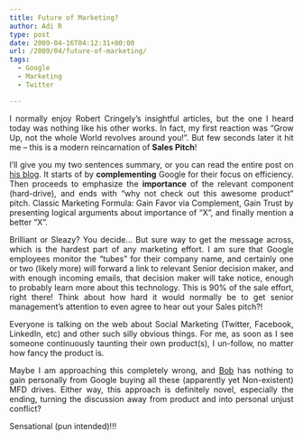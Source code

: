 ```yaml
---
title: Future of Marketing?
author: Adi R
type: post
date: 2009-04-16T04:12:31+00:00
url: /2009/04/future-of-marketing/
tags:
  - Google
  - Marketing
  - Twitter

---
```

<p align="justify">
  I normally enjoy Robert Cringely’s insightful articles, but the one I heard today was nothing like his other works. In fact, my first reaction was “Grow Up, not the whole World revolves around you!”. But few seconds later it hit me – this is a modern reincarnation of <strong>Sales Pitch</strong>!
</p>

<p align="justify">
  I’ll give you my two sentences summary, or you can read the entire post on <a href="http://www.cringely.com/2009/04/geek-chic-google%e2%80%99s-culture-of-efficiency/" target="_blank">his blog</a>. It starts of by <strong>complementing</strong> Google for their focus on efficiency. Then proceeds to emphasize the <strong>importance</strong> of the relevant component (hard-drive), and ends with “why not check out this awesome product” pitch. Classic Marketing Formula: Gain Favor via Complement, Gain Trust by presenting logical arguments about importance of “X”, and finally mention a better “X”.
</p>

<p align="justify">
  Brilliant or Sleazy? You decide… But sure way to get the message across, which is the hardest part of any marketing effort. I am sure that Google employees monitor the “tubes” for their company name, and certainly one or two (likely more) will forward a link to relevant Senior decision maker, and with enough incoming emails, that decision maker will take notice, enough to probably learn more about this technology. This is 90% of the sale effort, right there! Think about how hard it would normally be to get senior management’s attention to even agree to hear out your Sales pitch?!
</p>

<p align="justify">
  Everyone is talking on the web about Social Marketing (Twitter, Facebook, LinkedIn, etc) and other such silly obvious things. For me, as soon as I see someone continuously taunting their own product(s), I un-follow, no matter how fancy the product is.
</p>

<p align="justify">
  Maybe I am approaching this completely wrong, and <a href="http://www.cringely.com/" target="_blank">Bob</a> has nothing to gain personally from Google buying all these (apparently yet Non-existent) MFD drives. Either way, this approach is definitely novel, especially the ending, turning the discussion away from product and into personal unjust conflict?
</p>

<p align="justify">
  Sensational (pun intended)!!!
</p>